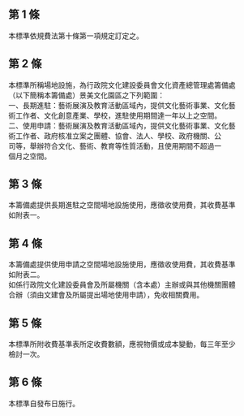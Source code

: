 第 1 條
-------
本標準依規費法第十條第一項規定訂定之。

第 2 條
-------
本標準所稱場地設施，為行政院文化建設委員會文化資產總管理處籌備處  
（以下簡稱本籌備處）景美文化園區之下列範圍：  
一、長期進駐：藝術展演及教育活動區域內，提供文化藝術事業、文化藝  
    術工作者、文化創意產業、學校，進駐使用期間達一年以上之空間。  
二、使用申請：藝術展演及教育活動區域內，提供文化藝術事業、文化藝  
    術工作者、政府核准立案之團體、協會、法人、學校、政府機關、公  
    司等，舉辦符合文化、藝術、教育等性質活動，且使用期間不超過一  
    個月之空間。

第 3 條
-------
本籌備處提供長期進駐之空間場地設施使用，應徵收使用費，其收費基準  
如附表一。

第 4 條
-------
本籌備處提供使用申請之空間場地設施使用，應徵收使用費，其收費基準  
如附表二。  
如係行政院文化建設委員會及所屬機關（含本處）主辦或與其他機關團體  
合辦（須由文建會及所屬提出場地使用申請），免收相關費用。

第 5 條
-------
本標準所附收費基準表所定收費數額，應視物價或成本變動，每三年至少  
檢討一次。

第 6 條
-------
本標準自發布日施行。

